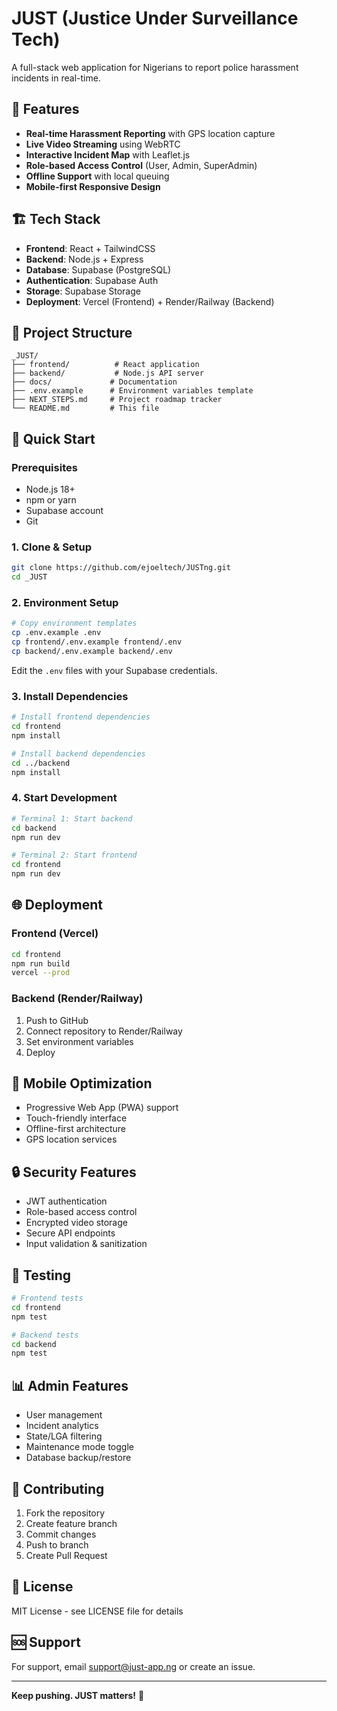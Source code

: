 # JUST (Justice Under Surveillance Tech)

A full-stack web application for Nigerians to report police harassment incidents in real-time.

## 🚀 Features

- **Real-time Harassment Reporting** with GPS location capture
- **Live Video Streaming** using WebRTC
- **Interactive Incident Map** with Leaflet.js
- **Role-based Access Control** (User, Admin, SuperAdmin)
- **Offline Support** with local queuing
- **Mobile-first Responsive Design**

## 🏗️ Tech Stack

- **Frontend**: React + TailwindCSS
- **Backend**: Node.js + Express
- **Database**: Supabase (PostgreSQL)
- **Authentication**: Supabase Auth
- **Storage**: Supabase Storage
- **Deployment**: Vercel (Frontend) + Render/Railway (Backend)

## 📁 Project Structure

```
_JUST/
├── frontend/          # React application
├── backend/           # Node.js API server
├── docs/             # Documentation
├── .env.example      # Environment variables template
├── NEXT_STEPS.md     # Project roadmap tracker
└── README.md         # This file
```

## 🚀 Quick Start

### Prerequisites

- Node.js 18+ 
- npm or yarn
- Supabase account
- Git

### 1. Clone & Setup

```bash
git clone https://github.com/ejoeltech/JUSTng.git
cd _JUST
```

### 2. Environment Setup

```bash
# Copy environment templates
cp .env.example .env
cp frontend/.env.example frontend/.env
cp backend/.env.example backend/.env
```

Edit the `.env` files with your Supabase credentials.

### 3. Install Dependencies

```bash
# Install frontend dependencies
cd frontend
npm install

# Install backend dependencies
cd ../backend
npm install
```

### 4. Start Development

```bash
# Terminal 1: Start backend
cd backend
npm run dev

# Terminal 2: Start frontend
cd frontend
npm run dev
```

## 🌐 Deployment

### Frontend (Vercel)

```bash
cd frontend
npm run build
vercel --prod
```

### Backend (Render/Railway)

1. Push to GitHub
2. Connect repository to Render/Railway
3. Set environment variables
4. Deploy

## 📱 Mobile Optimization

- Progressive Web App (PWA) support
- Touch-friendly interface
- Offline-first architecture
- GPS location services

## 🔒 Security Features

- JWT authentication
- Role-based access control
- Encrypted video storage
- Secure API endpoints
- Input validation & sanitization

## 🧪 Testing

```bash
# Frontend tests
cd frontend
npm test

# Backend tests
cd backend
npm test
```

## 📊 Admin Features

- User management
- Incident analytics
- State/LGA filtering
- Maintenance mode toggle
- Database backup/restore

## 🤝 Contributing

1. Fork the repository
2. Create feature branch
3. Commit changes
4. Push to branch
5. Create Pull Request

## 📄 License

MIT License - see LICENSE file for details

## 🆘 Support

For support, email support@just-app.ng or create an issue.

---

**Keep pushing. JUST matters!** 🚀

<!-- Git configuration updated to use ejoeltech-4856 -->
